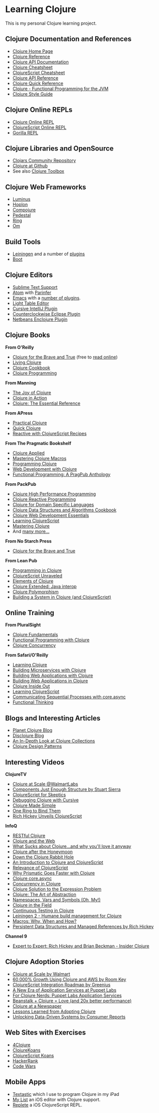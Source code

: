 # Learning Clojure

This is my personal Clojure learning project.

## Clojure Documentation and References

* [Clojure Home Page](http://clojure.org/)
* [Clojure Reference](http://clojure.org/reference/reader)
* [Clojure API Documentation](http://clojure.org/api/api)
* [Clojure Cheatsheet](http://clojure.org/api/cheatsheet)
* [ClojureScript Cheatsheet](http://cljs.info/cheatsheet/)
* [Clojure API Reference](https://clojure.github.io/clojure/index.html)
* [Clojure Quick Reference](https://clojuredocs.org/quickref)
* [Clojure - Functional Programming for the JVM](http://java.ociweb.com/mark/clojure/article.html)
* [Clojure Style Guide](https://github.com/bbatsov/clojure-style-guide)

## Clojure Online REPLs

* [Clojure Online REPL](https://repl.it/)
* [ClojureScript Online REPL](https://clojurescript.io)
* [Gorilla REPL](http://gorilla-repl.org)

## Clojure Libraries and OpenSource

* [Clojars Community Repository](https://clojars.org/)
* [Clojure at Github](https://github.com/clojure)
* See also [Clojure Toolbox](http://www.clojure-toolbox.com/)

## Clojure Web Frameworks

* [Luminus](http://www.luminusweb.net/)
* [Hoplon](http://hoplon.io/)
* [Compojure](https://github.com/weavejester/compojure/wiki)
* [Pedestal](http://pedestal.io/reference/index)
* [Ring](https://github.com/ring-clojure/ring)
* [Om](https://github.com/omcljs/om)

## Build Tools

* [Leiningen](http://leiningen.org/) and a number of [plugins](https://github.com/technomancy/leiningen/wiki/Plugins)
* [Boot](https://github.com/boot-clj/boot)

## Clojure Editors

* [Sublime Text Support](https://github.com/jasongilman/SublimeClojureSetup)
* [Atom](https://atom.io/) with [Parinfer](https://shaunlebron.github.io/parinfer/)
* [Emacs](http://aquamacs.org/) with a [number of plugins](https://github.com/clojure-emacs).
* [Light Table Editor](http://lighttable.com/)
* [Cursive IntelliJ Plugin](https://cursive-ide.com/)
* [Counterclockwise Eclipse Plugin](http://doc.ccw-ide.org/documentation.html)
* [Netbeans Enclojure Plugin](http://plugins.netbeans.org/plugin/8276/enclojure)

## Clojure Books

**From O'Reilly**

* [Clojure for the Brave and True](http://shop.oreilly.com/product/9781593275914.do) (free  to [read online](http://www.braveclojure.com/))
* [Living Clojure](http://shop.oreilly.com/product/0636920034292.do)
* [Clojure Cookbook](http://shop.oreilly.com/product/0636920029786.do)
* [Clojure Programming](http://shop.oreilly.com/product/0636920013754.do)

**From Manning**

* [The Joy of Clojure](https://www.manning.com/books/the-joy-of-clojure-second-edition)
* [Clojure in Action](https://www.manning.com/books/clojure-in-action-second-edition)
* [Clojure: The Essential Reference](https://www.manning.com/books/clojure-the-essential-reference)

**From APress**

* [Practical Clojure](http://www.apress.com/la/book/9781430272311)
* [Quick Clojure](https://www.apress.com/la/book/9781484229514)
* [Reactive with ClojureScript Recipes](https://www.apress.com/la/book/9781484230084)

**From The Pragmatic Bookshelf**

* [Clojure Applied](https://pragprog.com/book/vmclojeco/clojure-applied)
* [Mastering Clojure Macros](https://pragprog.com/book/cjclojure/mastering-clojure-macros)
* [Programming Clojure](https://pragprog.com/titles/shcloj3/programming-clojure-third-edition/)
* [Web Development with Clojure](https://pragprog.com/titles/dswdcloj3/web-development-with-clojure-third-edition/)
* [Functional Programming: A PragPub Anthology](https://pragprog.com/titles/ppanth/functional-programming-a-pragpub-anthology/)

**From PackPub**

* [Clojure High Performance Programming](https://www.packtpub.com/application-development/clojure-high-performance-programming)
* [Clojure Reactive Programming](https://www.packtpub.com/web-development/clojure-reactive-programming)
* [Clojure for Domain Specific Languages](https://www.packtpub.com/application-development/clojure-domain-specific-languages)
* [Clojure Data Structures and Algorithms Cookbook](https://www.packtpub.com/application-development/clojure-data-structures-and-algorithms-cookbook)
* [Clojure Web Development Essentials](https://www.packtpub.com/application-development/clojure-web-development-essentials)
* [Learning ClojureScript](https://www.packtpub.com/web-development/learning-clojurescript)
* [Mastering Clojure](https://www.packtpub.com/application-development/mastering-clojure)
* And [many more...](https://www.packtpub.com/all/?search=clojure&offset=&rows=48&sort=)

**From No Starch Press**

* [Clojure for the Brave and True](https://www.nostarch.com/clojure)

**From Lean Pub**

* [Programming in Clojure](https://leanpub.com/programming-clojure)
* [ClojureScript Unraveled](https://leanpub.com/clojurescript-unraveled)
* [Elements of Clojure](https://leanpub.com/elementsofclojure)
* [Clojure Extended: Java interop](https://leanpub.com/clojure-java-interop)
* [Clojure Polymorphism](https://leanpub.com/clojurepolymorphism)
* [Building a System in Clojure (and ClojureScript)](https://leanpub.com/building-a-system-in-clojure)

## Online Training

**From PluralSight**

* [Clojure Fundamentals](https://www.pluralsight.com/courses/clojure-fundamentals-part-one)
* [Functional Programming with Clojure](https://www.pluralsight.com/courses/functional-programming-clojure)
* [Clojure Concurrency](https://www.pluralsight.com/courses/clojure-concurrency-tutorial)

**From Safari/O'Reilly**

* [Learning Clojure](http://my.safaribooksonline.com/video/programming/clojure/9781771373623#)
* [Building Microservices with Clojure](http://my.safaribooksonline.com/video/programming/clojure/9781771374354)
* [Building Web Applications with Clojure](http://my.safaribooksonline.com/video/programming/clojure/9781783286157)
* [Building Web Applications in Clojure](http://my.safaribooksonline.com/video/programming/clojure/9781491917206)
* [Clojure Inside Out](http://my.safaribooksonline.com/video/programming/clojure/9781449368647)
* [Learning ClojureScript](http://my.safaribooksonline.com/video/programming/clojure/9781771373890)
* [Communicating Sequential Processes with core.async](http://my.safaribooksonline.com/video/programming/clojure/9781771374293)
* [Functional Thinking](http://my.safaribooksonline.com/video/programming/9781449368630)

## Blogs and Interesting Articles

* [Planet Clojure Blog](http://planet.clojure.in/)
* [Disclojure Blog](http://disclojure.org/)
* [An In-Depth Look at Clojure Collections](https://www.infoq.com/articles/in-depth-look-clojure-collections)
* [Clojure Design Patterns](http://mishadoff.com/blog/clojure-design-patterns/)

## Interesting Videos

**ClojureTV**

* [Clojure at Scale @WalmartLabs](https://www.youtube.com/watch?v=av9Xi6CNqq4)
* [Components Just Enough Structure by Stuart Sierra](https://www.youtube.com/watch?v=13cmHf_kt-Q)
* [ClojureScript for Skeptics](https://www.youtube.com/watch?v=gsffg5xxFQI)
* [Debugging Clojure with Cursive](https://www.youtube.com/watch?v=av9Xi6CNqq4)
* [Clojure Made Simple](https://www.youtube.com/watch?v=VSdnJDO-xdg)
* [One Ring to Bind Them](https://www.youtube.com/watch?v=qqNevHwH47w)
* [Rich Hickey Unveils ClojureScript](https://www.youtube.com/watch?v=tVooR-dF_Ag)

**InfoQ**

* [RESTful Clojure](https://www.infoq.com/presentations/RESTful-Clojure)
* [Clojure and the Web](https://www.infoq.com/presentations/Clojure-and-the-Web)
* [What Sucks about Clojure...and why you'll love it anyway](https://www.infoq.com/presentations/What-Sucks-about-Clojure-and-Why-You-ll-Love-It-Anyway)
* [Clojure after the Honeymoon](https://www.infoq.com/presentations/Clojure-Java-Story)
* [Down the Clojure Rabbit Hole](https://www.infoq.com/presentations/clojure-stories?utm_campaign=infoq_content&utm_source=infoq&utm_medium=feed&utm_term=global)
* [An Introduction to Clojure and ClojureScript](https://www.infoq.com/presentations/clojure-clojurescript-libraries?utm_campaign=infoq_content&utm_source=infoq&utm_medium=feed&utm_term=global)
* [Relevance of ClojureScript](https://www.infoq.com/presentations/clojurescript-es6?utm_campaign=infoq_content&utm_source=infoq&utm_medium=feed&utm_term=global)
* [Why Prismatic Goes Faster with Clojure](https://www.infoq.com/presentations/Why-Prismatic-Goes-Faster-With-Clojure)
* [Clojure core.async](https://www.infoq.com/presentations/clojure-core-async)
* [Concurrency in Clojure](https://www.infoq.com/presentations/Concurrency-Clojure)
* [Clojure Solution to the Expression Problem](https://www.infoq.com/presentations/Clojure-Expression-Problem)
* [Clojure: The Art of Abstraction](https://www.infoq.com/presentations/Clojure-The-Art-of-Abstraction)
* [Namespaces, Vars and Symbols (Oh, My!)](https://www.infoq.com/presentations/Clojure-Namespaces-Vars-Symbols)
* [Clojure in the Field](https://www.infoq.com/presentations/Clojure-tips)
* [Continuous Testing in Clojure](https://www.infoq.com/presentations/Continuous-Testing-Clojure)
* [Leiningen 2 - Humane build management for Clojure](https://www.infoq.com/presentations/Leiningen-2-Clojure)
* [Macros: Why, When and How?](https://www.infoq.com/presentations/macros-clojure-west-2013)
* [Persistent Data Structures and Managed References by Rich Hickey](https://www.infoq.com/presentations/Value-Identity-State-Rich-Hickey)

**Channel 9**

* [Expert to Expert: Rich Hickey and Brian Beckman - Insider Clojure](https://channel9.msdn.com/shows/Going+Deep/Expert-to-Expert-Rich-Hickey-and-Brian-Beckman-Inside-Clojure/)

## Clojure Adoption Stories

* [Clojure at Scale by Walmart](http://blog.cognitect.com/blog/2015/6/30/walmart-runs-clojure-at-scale)
* [60,000% Growth Using Clojure and AWS by Room Key](http://www.colinsteele.org/post/27929539434/60000-growth-in-7-months-using-clojure-and-aws)
* [ClojureScript Integration Roadmap by Greenius](http://about.greeni.us/greenius-clojurescript-integration-roadmap/)
* [A New Era of Application Services at Puppet Labs](https://puppet.com/blog/a-new-era-of-application-services-at-puppet-labs)
* [For Clojure Nerds: Puppet Labs Application Services](https://puppet.com/blog/for-clojure-nerds-puppet-labs-application-services)
* [Beanstalk + Clojure = Love (and 20x better performance)](http://blog.beanstalkapp.com/post/23998022427/beanstalk-clojure-love-and-20x-better)
* [Clojure at a Newspaper](http://www.pitheringabout.com/?p=1018)
* [Lessons Learned from Adopting Clojure](https://yow.eventer.com/yow-2013-1080/lessons-learned-from-adopting-clojure-by-jey-fields-1397)
* [Unlocking Data-Driven Systems by Consumer Reports](https://www.youtube.com/watch?v=BNkYYYyfF48)

## Web Sites with Exercises

* [4Clojure](http://www.4clojure.com/)
* [ClojureKoans](https://github.com/functional-koans/clojure-koans)
* [ClojureScript Koans](http://clojurescriptkoans.com/)
* [HackerRank](https://www.hackerrank.com/)
* [Code Wars](https://www.codewars.com/dashboard)

## Mobile Apps

* [Textastic](https://www.textasticapp.com) which I use to program Clojure in my iPad
* [My List](https://apps.apple.com/us/app/my-lisp/id1245341806) an iOS editor with Clojure support.
* [Replete](https://apps.apple.com/us/app/replete-repl/id1013465639) a iOS ClojureScript REPL.

